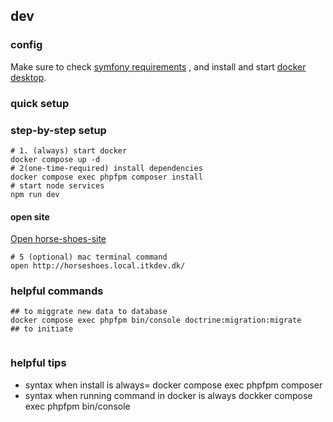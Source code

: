 ## dev
### config

Make sure to check [symfony requirements](https://symfony.com/doc/current/setup.html) , and install and start [docker desktop](https://www.docker.com/products/docker-desktop/).

### quick setup

### step-by-step setup

```shell
# 1. (always) start docker
docker compose up -d
# 2(one-time-required) install dependencies
docker compose exec phpfpm composer install
# start node services
npm run dev
```
####  open site
[Open horse-shoes-site ](http://calendertest.local.itkdev.dk/)
```shell
# 5 (optional) mac terminal command
open http://horseshoes.local.itkdev.dk/
```

### helpful commands
```shell
## to miggrate new data to database
docker compose exec phpfpm bin/console doctrine:migration:migrate
## to initiate 
 
```

### helpful tips 
- syntax when install is always= docker compose exec phpfpm composer <command> <command>
- syntax when running command in docker is always dockker compose exec phpfpm bin/console <command> <command>

